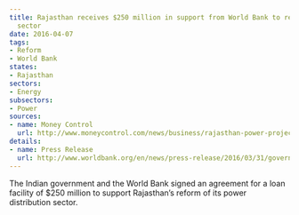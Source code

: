 ```yaml
---
title: Rajasthan receives $250 million in support from World Bank to reform its power
  sector
date: 2016-04-07
tags:
- Reform
- World Bank
states:
- Rajasthan
sectors:
- Energy
subsectors:
- Power
sources:
- name: Money Control
  url: http://www.moneycontrol.com/news/business/rajasthan-power-project-gets-36250-mn-loanworld-bank_6085561.html
details:
- name: Press Release
  url: http://www.worldbank.org/en/news/press-release/2016/03/31/government-of-india-world-bank-sign-usd250-million-agreement-support-electricity-distribution-sector-reforms-rajasthan
---
```


The Indian government and the World Bank signed an agreement for a loan facility of $250 million to support Rajasthan’s reform of its power distribution sector.
